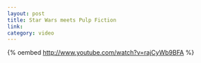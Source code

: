```yaml
--- 
layout: post
title: Star Wars meets Pulp Fiction
link: 
category: video
---
```


{% oembed http://www.youtube.com/watch?v=rajCyWb9BFA %}
